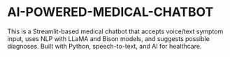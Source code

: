 # AI-POWERED-MEDICAL-CHATBOT
This is a Streamlit-based medical chatbot that accepts voice/text symptom input, uses NLP with LLaMA and Bison models, and suggests possible diagnoses. Built with Python, speech-to-text, and AI for healthcare. 
